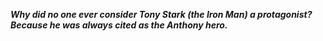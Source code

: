 _**Why did no one ever consider Tony Stark (the Iron Man) a protagonist? Because he was always cited as the Anthony hero.**_

